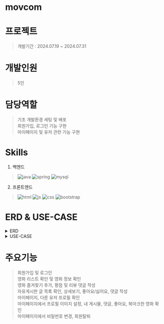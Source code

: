 # movcom


# 프로젝트
> 개발기간 : 2024.07.19 ~ 2024.07.31

# 개발인원
> 5인

# 담당역할
> 기초 개발환경 세팅 및 배포<br>
> 회원가입, 로그인 기능 구현<br>
> 마이페이지 및 유저 관련 기능 구현<br>

# Skills
1. 백엔드
>![java](https://img.shields.io/badge/Java-ED8B00?style=for-the-badge&logo=openjdk&logoColor=white)
![spring](https://img.shields.io/badge/Spring-6DB33F?style=for-the-badge&logo=spring&logoColor=white)
![mysql](https://img.shields.io/badge/MySQL-00000F?style=for-the-badge&logo=mysql&logoColor=white)

2. 프론트엔드
>![html](https://img.shields.io/badge/HTML5-E34F26?style=for-the-badge&logo=html5&logoColor=white)
![js](https://img.shields.io/badge/JavaScript-F7DF1E?style=for-the-badge&logo=JavaScript&logoColor=white)
![css](https://img.shields.io/badge/CSS3-1572B6?style=for-the-badge&logo=css3&logoColor=white)
![bootstrap](    https://img.shields.io/badge/Bootstrap-563D7C?style=for-the-badge&logo=bootstrap&logoColor=white)

# ERD & USE-CASE
<details>
<summary>ERD</summary>
<img src="ERD.png" alt="ERD" />
</details>
<details>
<summary>USE-CASE</summary>
<img src="UseCase.png" alt="USE-CASE" />
</details>

# 주요기능
> 회원가입 및 로그인<br>
> 영화 리스트 확인 및 영화 정보 확인<br>
> 영화 즐겨찾기 추가, 평점 및 리뷰 댓글 작성<br>
> 자유게시판 글 목록 확인, 상세보기, 좋아요/싫어요, 댓글 작성<br>
> 마이페이지, 다른 유저 프로필 확인<br>
> 마이페이지에서 프로필 이미지 설정, 내 게시물, 댓글, 좋아요, 북마크한 영화 확인<br>
> 마이페이지에서 비밀번호 변경, 회원탈퇴<br>
